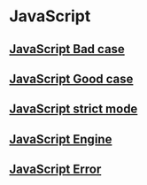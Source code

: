 # JavaScript

## [JavaScript Bad case](JavaScript-bad_case.md)

## [JavaScript Good case](JavaScript-Good_Case.md)

## [JavaScript strict mode](JavaScript-strict_mode.md)

## [JavaScript Engine](JavaScript-engine.md)

## [JavaScript Error](JavaScript-Error.md)
